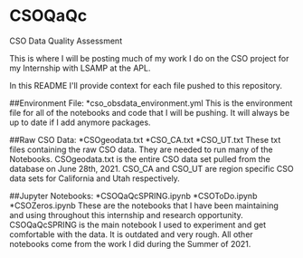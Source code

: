 # CSOQaQc
CSO Data Quality Assessment

This is where I will be posting much of my work I do on the CSO project for my Internship with LSAMP at the APL.

In this README I'll provide context for each file pushed to this repository.

##Environment File:
  *cso_obsdata_environment.yml
This is the environment file for all of the notebooks and code that I will be pushing. It will always be up to date if I add anymore packages.

##Raw CSO Data:
  *CSOgeodata.txt
  *CSO_CA.txt
  *CSO_UT.txt
These txt files containing the raw CSO data. They are needed to run many of the Notebooks. CSOgeodata.txt is the entire CSO data set pulled from the database on June 28th, 2021. CSO_CA and CSO_UT are region specific CSO data sets for California and Utah respectively.

##Jupyter Notebooks:
  *CSOQaQcSPRING.ipynb
  *CSOToDo.ipynb
  *CSOZeros.ipynb
These are the notebooks that I have been maintaining and using throughout this internship and research opportunity. CSOQaQcSPRING is the main notebook I used to experiment and get comfortable with the data. It is outdated and very rough. All other notebooks come from the work I did during the Summer of 2021.
